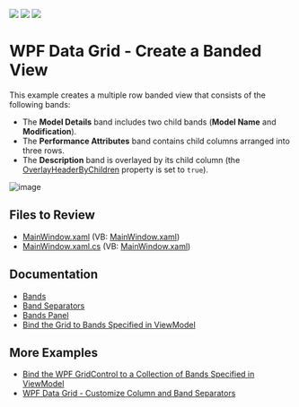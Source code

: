 <!-- default badges list -->
![](https://img.shields.io/endpoint?url=https://codecentral.devexpress.com/api/v1/VersionRange/128649072/22.2.2%2B)
[![](https://img.shields.io/badge/Open_in_DevExpress_Support_Center-FF7200?style=flat-square&logo=DevExpress&logoColor=white)](https://supportcenter.devexpress.com/ticket/details/E4625)
[![](https://img.shields.io/badge/📖_How_to_use_DevExpress_Examples-e9f6fc?style=flat-square)](https://docs.devexpress.com/GeneralInformation/403183)
<!-- default badges end -->

# WPF Data Grid - Create a Banded View

This example creates a multiple row banded view that consists of the following bands:

* The **Model Details** band includes two child bands (**Model Name** and **Modification**).
* The **Performance Attributes** band contains child columns arranged into three rows.
* The **Description** band is overlayed by its child column (the [OverlayHeaderByChildren](https://docs.devexpress.com/WPF/DevExpress.Xpf.Grid.BandBase.OverlayHeaderByChildren) property is set to `true`).

![image](https://user-images.githubusercontent.com/65009440/209684455-3c7c02fc-b662-40fe-9486-7b438b5e06af.png)

## Files to Review

* [MainWindow.xaml](./CS/MainWindow.xaml) (VB: [MainWindow.xaml](./VB/MainWindow.xaml))
* [MainWindow.xaml.cs](./CS/MainWindow.xaml.cs) (VB: [MainWindow.xaml](./VB/MainWindow.xaml))

## Documentation

* [Bands](https://docs.devexpress.com/WPF/15660/controls-and-libraries/data-grid/grid-view-data-layout/bands)
* [Band Separators](https://docs.devexpress.com/WPF/120139/controls-and-libraries/data-grid/grid-view-data-layout/bands/band-separators)
* [Bands Panel](https://docs.devexpress.com/WPF/114396/controls-and-libraries/data-grid/visual-elements/common-elements/bands-panel)
* [Bind the Grid to Bands Specified in ViewModel](https://docs.devexpress.com/WPF/117249/controls-and-libraries/data-grid/examples/mvvm-enhancements/how-to-bind-the-grid-to-bands-specified-in-viewmodel)

## More Examples

* [Bind the WPF GridControl to a Collection of Bands Specified in ViewModel](https://github.com/DevExpress-Examples/how-to-generate-bands-based-on-a-collection-in-a-viewmodel-e5217)
* [WPF Data Grid - Customize Column and Band Separators](https://github.com/DevExpress-Examples/how-to-draw-custom-separators-for-gridcolumns-and-gridcontrolbands-t192318)
